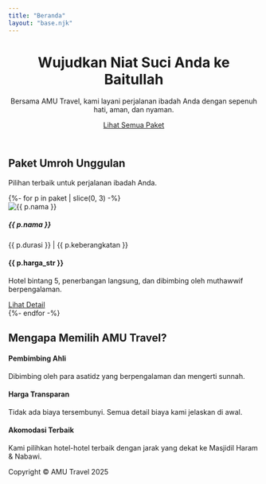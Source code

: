 ```yaml
---
title: "Beranda"
layout: "base.njk"
---
```


<header class="hero-section text-white text-center d-flex align-items-center justify-content-center">
  <div class="container">
    <h1 class="display-4 fw-bold">Wujudkan Niat Suci Anda ke Baitullah</h1>
    <p class="lead col-md-8 mx-auto">Bersama AMU Travel, kami layani perjalanan ibadah Anda dengan sepenuh hati, aman, dan nyaman.</p>
    <a href="{{ '/paket/' | url }}" class="btn btn-primary btn-lg mt-3">Lihat Semua Paket</a>
  </div>
</header>

<section id="paket" class="py-5">
  <div class="container">
    <div class="text-center mb-5">
      <h2 class="fw-bold">Paket Umroh Unggulan</h2>
      <p class="text-muted">Pilihan terbaik untuk perjalanan ibadah Anda.</p>
    </div>
    <div class="row">
      {%- for p in paket | slice(0, 3) -%}
      <div class="col-lg-4 col-md-6 mb-4">
        <div class="card h-100 shadow-sm">
          <img src="{{ p.image_url | replace('800/600', '400/250') }}" class="card-img-top" alt="{{ p.nama }}">
          <div class="card-body d-flex flex-column">
            <h5 class="card-title fw-bold">{{ p.nama }}</h5>
            <p class="card-text text-muted">{{ p.durasi }} | {{ p.keberangkatan }}</p>
            <h4 class="fw-bold text-primary">{{ p.harga_str }}</h4>
            <p class="card-text mt-2">Hotel bintang 5, penerbangan langsung, dan dibimbing oleh muthawwif berpengalaman.</p>
          </div>
          <div class="card-footer bg-white border-0 pb-3 mt-auto">
            <a href="{{ metadata.pathPrefix }}paket/{{ p.id }}/" class="btn btn-primary w-100">Lihat Detail</a>
          </div>
        </div>
      </div>
      {%- endfor -%}
    </div>
  </div>
</section>

<section class="py-5 bg-light">
    <div class="container">
        <div class="text-center mb-5">
            <h2 class="fw-bold">Mengapa Memilih AMU Travel?</h2>
        </div>
        <div class="row text-center">
            <div class="col-md-4 mb-4">
                <h4 class="fw-bold">Pembimbing Ahli</h4>
                <p>Dibimbing oleh para asatidz yang berpengalaman dan mengerti sunnah.</p>
            </div>
            <div class="col-md-4 mb-4">
                <h4 class="fw-bold">Harga Transparan</h4>
                <p>Tidak ada biaya tersembunyi. Semua detail biaya kami jelaskan di awal.</p>
            </div>
            <div class="col-md-4 mb-4">
                <h4 class="fw-bold">Akomodasi Terbaik</h4>
                <p>Kami pilihkan hotel-hotel terbaik dengan jarak yang dekat ke Masjidil Haram & Nabawi.</p>
            </div>
        </div>
    </div>
</section>

<footer class="py-4 bg-dark text-white text-center">
    <div class="container">
        <p class="mb-0">Copyright © AMU Travel 2025</p>
    </div>
</footer>